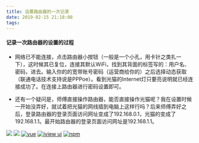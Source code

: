 ```yaml
---
title: 设置路由器的一次记录
date: 2019-02-15 21:18:08
tags:
---
```


#### 记录一次路由器的设置的过程

* 网络已不能连接，点击路由器小按钮（一般是一个小孔，用卡针之类扎一下），这时候其已复位，连接其默认WiFi，找到其背面的标签写的：用户名、密码，进去。输入你的的宽带账号密码（运营商给你的）之后选择动态获取（联通电话技术支持说是PPPoe）。看到光猫的Internet灯只要亮说明就已经连接成功了。在连接上路由器进行密码设置即可。

* 还有一个疑问是，师傅直接操作路由器，能否直接操作光猫呢？我在设置时候一开始没弄好，就试着把光猫的网线插到电脑上这样行吗？后来师傅弄好之后，登录路由器的登录页面访问网址变成了192.168.0.1，光猫的变成了192.168.1.1。最开始路由器的登录页面访问网址是192.168.1.1。

[![](https://img.shields.io/github/release/iview/iview-admin.svg)](https://github.com/iview/iview-admin/releases)
[![](https://img.shields.io/travis/iview/iview-admin.svg?style=flat-square)](https://travis-ci.org/iview/iview-admin)
[![vue](https://img.shields.io/badge/vue-2.5.17-brightgreen.svg?style=flat-square)](https://github.com/vuejs/vue)
[![iview ui](https://img.shields.io/badge/iview-3.2.2-brightgreen.svg?style=flat-square)](https://github.com/iview/iview)
[![npm](https://img.shields.io/npm/l/express.svg)]()

